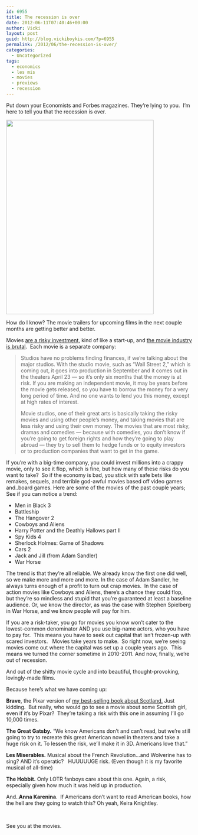 ```yaml
---
id: 6955
title: The recession is over
date: 2012-06-11T07:40:46+00:00
author: Vicki
layout: post
guid: http://blog.vickiboykis.com/?p=6955
permalink: /2012/06/the-recession-is-over/
categories:
  - Uncategorized
tags:
  - economics
  - les mis
  - movies
  - previews
  - recession
---
```

Put down your Economists and Forbes magazines. They&#8217;re lying to you.  I&#8217;m here to tell you that the recession is over.

[<img class="aligncenter size-full wp-image-6961" title="20120609_cna400" src="http://blog.vickiboykis.com/wp-content/uploads/2012/06/20120609_cna400.jpg" alt="" width="400" height="526" />](http://blog.vickiboykis.com/wp-content/uploads/2012/06/20120609_cna400.jpg)

How do I know? The movie trailers for upcoming films in the next couple months are getting better and better.

Movies <a href="http://johnaugust.com/2011/how-movie-money-works" target="_blank">are a risky investment</a>, kind of like a start-up, and <a href="http://www.marketplace.org/topics/life/big-book/money-behind-making-movies" target="_blank">the movie industry is brutal</a>.  Each movie is a separate company:

> Studios have no problems finding finances, if we&#8217;re talking about the major studios. With the studio movie, such as &#8220;Wall Street 2,&#8221; which is coming out, it goes into production in September and it comes out in the theaters April 23 &#8212; so it&#8217;s only six months that the money is at risk. If you are making an independent movie, it may be years before the movie gets released, so you have to borrow the money for a very long period of time. And no one wants to lend you this money, except at high rates of interest.
> 
> Movie studios, one of their great arts is basically taking the risky movies and using other people&#8217;s money, and taking movies that are less risky and using their own money. The movies that are most risky, dramas and comedies &#8212; because with comedies, you don&#8217;t know if you&#8217;re going to get foreign rights and how they&#8217;re going to play abroad &#8212; they try to sell them to hedge funds or to equity investors or to production companies that want to get in the game.

<div>
</div>

If you&#8217;re with a big-time company, you could invest millions into a crappy movie, only to see it flop, which is fine, but how many of these risks do you want to take?  So if the economy is bad, you stick with safe bets like remakes, sequels, and terrible god-awful movies based off video games and..board games. Here are some of the movies of the past couple years; See if you can notice a trend:

  * Men in Black 3
  * Battleship
  * The Hangover 2
  * Cowboys and Aliens
  * Harry Potter and the Deathly Hallows part II
  * Spy Kids 4
  * Sherlock Holmes: Game of Shadows
  * Cars 2
  * Jack and Jill (from Adam Sandler)
  * War Horse

<div>
  The trend is that they&#8217;re all reliable. We already know the first one did well, so we make more and more and more. In the case of Adam Sandler, he always turns enough of a profit to turn out crap movies.  In the case of action movies like Cowboys and Aliens, there&#8217;s a chance they could flop, but they&#8217;re so mindless and stupid that you&#8217;re guaranteed at least a baseline audience. Or, we know the director, as was the case with Stephen Spielberg in War Horse, and we know people will pay for him.
</div>

If you are a risk-taker, you go for movies you know won&#8217;t cater to the lowest-common denominator AND you use big-name actors, who you have to pay for.  This means you have to seek out capital that isn&#8217;t frozen-up with scared investors.   Movies take years to make.  So right now, we&#8217;re seeing movies come out where the capital was set up a couple years ago.  This means we turned the corner sometime in 2010-2011. And now, finally, we&#8217;re out of recession.

And out of the shitty movie cycle and into beautiful, thought-provoking, lovingly-made films.

Because here&#8217;s what we have coming up:

**Brave**, the Pixar version of <a href="http://ebook.vickiboykis.com" target="_blank">my best-selling book about Scotland.</a> Just kidding.  But really, who would go to see a movie about some Scottish girl, even if it&#8217;s by Pixar?  They&#8217;re taking a risk with this one in assuming I&#8217;ll go 10,000 times.



**The Great Gatsby.** &#8220;We know Americans don&#8217;t and can&#8217;t read, but we&#8217;re still going to try to recreate this great American novel in theaters and take a huge risk on it. To lessen the risk, we&#8217;ll make it in 3D. Americans love that.&#8221;



**Les Miserables.** Musical about the French Revolution&#8230;and Wolverine has to sing? AND it&#8217;s operatic?   HUUUUUGE risk. (Even though it is my favorite musical of all-time)



**The Hobbit.** Only LOTR fanboys care about this one. Again, a risk, especially given how much it was held up in production.



And..**Anna Karenina**.  If Americans don&#8217;t want to read American books, how the hell are they going to watch this? Oh yeah, Keira Knightley.



&nbsp;

See you at the movies.